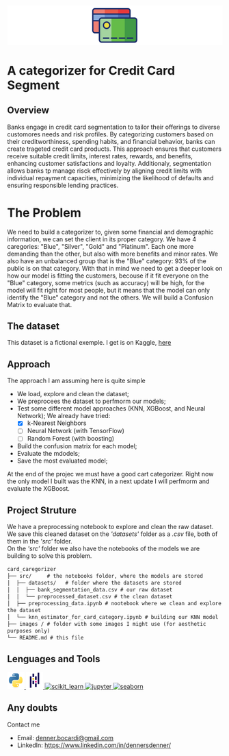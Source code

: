 ![credit card](https://github.com/dennerbocardi/card_categorizer/blob/main/images/credit_card.jpg)

# A categorizer for Credit Card Segment

## Overview
Banks engage in credit card segmentation to tailor their offerings to diverse customores needs and risk profiles. By categorizing customers based on their creditworthiness, spending habits, and financial behavior, banks can create trageted credit card products. This approach ensures that customers receive suitable credit limits, interest rates, rewards, and benefits, enhancing customer satisfactions and loyalty. Additionaly, segmentation allows banks tp manage risck effectively by aligning credit limits with individual repayment capacities, minimizing the likelihood of defaults and ensuring responsible lending practices. 

# The Problem
We need to build a categorizer to, given some financial and demographic information, we can set the client in its proper category. We have 4 caregories: "Blue", "Silver", "Gold" and "Platinum". Each one more demanding than the other, but also with more benefits and minor rates. We also have an unbalanced group that is the "Blue" category: 93% of the public is on that category. With that in mind we need to get a deeper look on how our model is fitting the customers, becouse if it fit everyone on the "Blue" category, some metrics (such as accuracy) will be high, for the model will fit right for most people, but it means that the model can only identify the "Blue" category and not the others. We will build a Confusion Matrix to evaluate that. 

## The dataset
This dataset is a fictional exemple. I get is on Kaggle, [here](https://www.kaggle.com/datasets/thedevastator/predicting-credit-card-customer-attrition-with-m)

## Approach
The approach I am assuming here is quite simple
- We load, explore and clean the dataset;
- We preprocees the dataset to perfmorm our models; 
- Test some different model approaches (KNN, XGBoost, and Neural Network);
    We already have tried: 
    - [x] k-Nearest Neighbors
    - [ ] Neural Network (with TensorFlow)
    - [ ] Random Forest (with boosting)
- Build the confusion matrix for each model;
- Evaluate the mdodels;
- Save the most evaluated model;

At the end of the projec we must have a good cart categorizer. Right now the only model I built was the KNN, in a next update I will perfmorm and evaluate the XGBoost. 

## Project Struture
We have a preprocessing notebook to explore and clean the raw dataset. We save this cleaned dataset on the *'datasets'* folder as a *.csv* file, both of them in the *'src'* folder.<br>
On the *'src'* folder we also have the notebooks of the models we are building to solve this problem. 
```
card_caregorizer
├── src/     # the notebooks folder, where the models are stored
│  ├── datasets/   # folder where the datasets are stored
│  │  ├── bank_segmentation_data.csv # our raw dataset
│  │  └── preprocessed_dataset.csv # the clean dataset  
│  ├── preprocessing_data.ipynb # nootebook where we clean and explore the dataset
│  └── knn_estimator_for_card_category.ipynb # building our KNN model 
├── images / # folder with some images I might use (for aesthetic purposes only)
└── README.md # this file
```

## Lenguages and Tools
<p align="left">  <a href="https://www.python.org" target="_blank" rel="noreferrer"> <img src="https://raw.githubusercontent.com/devicons/devicon/master/icons/python/python-original.svg" alt="python" width="40" height="40"/> </a><a href="https://pandas.pydata.org/" target="_blank" rel="noreferrer"> <img src="https://raw.githubusercontent.com/devicons/devicon/2ae2a900d2f041da66e950e4d48052658d850630/icons/pandas/pandas-original.svg" alt="pandas" width="40" height="40"/><a href="https://scikit-learn.org/" target="_blank" rel="noreferrer"> <img src="https://upload.wikimedia.org/wikipedia/commons/0/05/Scikit_learn_logo_small.svg" alt="scikit_learn" width="40" height="40"/> <a href="https://jupyter.org/" target="_blank" rel="noreferrer"> <img src="https://upload.wikimedia.org/wikipedia/commons/3/38/Jupyter_logo.svg" alt="jupyter" width="40" height="40"/> </a> <a href="https://seaborn.pydata.org/" target="_blank" rel="noreferrer"> <img src="https://seaborn.pydata.org/_images/logo-mark-lightbg.svg" alt="seaborn" width="40" height="40"/> </a>

## Any doubts
Contact me
 - Email: denner.bocardi@gmail.com
 - LinkedIn: https://www.linkedin.com/in/dennersdenner/
